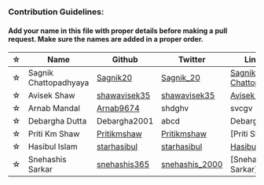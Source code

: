 ### Contribution Guidelines:

#### Add your name in this file with proper details before making a pull request. Make sure the names are added in a proper order.


| ☆ | Name | Github | Twitter | LinkedIn |
| --- | --- | --- | --- | --- |
| ☆ | Sagnik Chattopadhyaya | [Sagnik20](https://github.com/sagnik20/) | [Sagnik_20](https://twitter.com/sagnik_20) | [Sagnik Chattopadhyaya](https://www.linkedin.com/in/sagnik-chattopadhyaya/) |
| ☆ | Avisek Shaw | [shawavisek35](https://github.com/shawavisek35/) | [shawavisek35](https://twitter.com/AvisekShaw5) | [Avisek Shaw](https://www.linkedin.com/in/avisek-shaw-78136b196/) |
| ☆ | Arnab Mandal | [Arnab9674](https://github.com/Arnab9674/) | shdghv | svcgv |
| ☆ | Debargha Dutta| Debargha2001| abcd | Debargha Dutta |
| ☆ | Priti Km Shaw | [Pritikmshaw](https://github.com/pritikmshaw/) | [Pritikmshaw](https://twitter.com/Prityshaw2) | [Priti Shaw]
| ☆ | Hasibul Islam | [starhasibul](https://github.com/starhasibul/) | [starhasibul](https://twitter.com/starhasibul) | [Hasibul Islam](http://linkedin.com/in/hasibul-islam-2aa623196) |
| ☆ | Snehashis Sarkar | [snehashis365](https://github.com/snehashis365/) | [snehashis_2000](https://https://twitter.com/snehashis_2000) | [Snehashis Sarkar]
